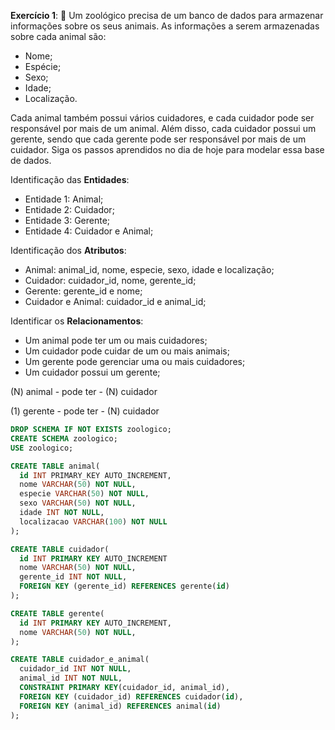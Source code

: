 **Exercício 1**: 🚀 Um zoológico precisa de um banco de dados para armazenar informações sobre os seus animais. As informações a serem armazenadas sobre cada animal são:
- Nome;
- Espécie;
- Sexo;
- Idade;
- Localização.

Cada animal também possui vários cuidadores, e cada cuidador pode ser responsável por mais de um animal. Além disso, cada cuidador possui um gerente, sendo que cada gerente pode ser responsável por mais de um cuidador.
Siga os passos aprendidos no dia de hoje para modelar essa base de dados.

Identificação das **Entidades**:
- Entidade 1: Animal;
- Entidade 2: Cuidador;
- Entidade 3: Gerente;
- Entidade 4: Cuidador e Animal;

Identificação dos **Atributos**:
- Animal: animal_id, nome, especie, sexo, idade e localização;
- Cuidador: cuidador_id, nome, gerente_id;
- Gerente: gerente_id e nome;
- Cuidador e Animal: cuidador_id e animal_id;

Identificar os **Relacionamentos**:
- Um animal pode ter um ou mais cuidadores;
- Um cuidador pode cuidar de um ou mais animais;
- Um gerente pode gerenciar uma ou mais cuidadores;
- Um cuidador possui um gerente;

(N) animal - pode ter - (N) cuidador

(1) gerente - pode ter - (N) cuidador

```sql
DROP SCHEMA IF NOT EXISTS zoologico;
CREATE SCHEMA zoologico;
USE zoologico;

CREATE TABLE animal(
  id INT PRIMARY_KEY AUTO_INCREMENT,
  nome VARCHAR(50) NOT NULL,
  especie VARCHAR(50) NOT NULL,
  sexo VARCHAR(50) NOT NULL,
  idade INT NOT NULL,
  localizacao VARCHAR(100) NOT NULL 
);

CREATE TABLE cuidador(
  id INT PRIMARY KEY AUTO_INCREMENT
  nome VARCHAR(50) NOT NULL,
  gerente_id INT NOT NULL,
  FOREIGN KEY (gerente_id) REFERENCES gerente(id)
);

CREATE TABLE gerente(
  id INT PRIMARY KEY AUTO_INCREMENT,
  nome VARCHAR(50) NOT NULL,
);

CREATE TABLE cuidador_e_animal(
  cuidador_id INT NOT NULL,
  animal_id INT NOT NULL,
  CONSTRAINT PRIMARY KEY(cuidador_id, animal_id),
  FOREIGN KEY (cuidador_id) REFERENCES cuidador(id),
  FOREIGN KEY (animal_id) REFERENCES animal(id)
);
```
